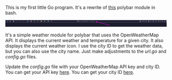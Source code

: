 This is my first little Go program. It's a rewrite of [this](https://github.com/polybar/polybar-scripts/blob/master/polybar-scripts/openweathermap-simple/openweathermap-simple.sh) polybar module in bash.

![screenshot](assets/Bar.png)

It's a simple weather module for polybar that uses the OpenWeatherMap API. It displays the current weather and temperature for a given city. It also displays the current weather icon. I use the city ID to get the weather data, but you can also use the city name. Just make adjustments to the *url.go* and *config.go* files. 

Update the *config.go* file with your OpenWeatherMap API key and city ID. You can get your API key [here](https://openweathermap.org/api). You can get your city ID [here](http://bulk.openweathermap.org/sample/).